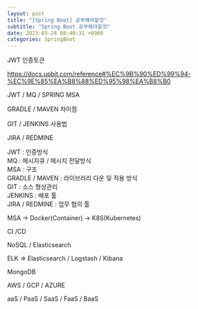 ```yaml
---  
layout: post  
title: "[Spring Boot] 공부해야할것"  
subtitle: "Spring Boot 공부해야할것"  
date: 2023-03-24 08:40:31 +0900  
categories: SpringBoot  
---  
```

JWT 인증토큰  
  
https://docs.upbit.com/reference#%EC%9B%90%ED%99%94-%EC%9E%85%EA%B8%88%ED%95%98%EA%B8%B0  
  
  
JWT / MQ / SPRING MSA  
  
  
GRADLE / MAVEN 차이점  
  
GIT / JENKINS 사용법  
  
  
JIRA / REDMINE  
  
JWT : 인증방식  
MQ : 메시지큐 / 메시지 전달방식  
MSA : 구조  
GRADLE / MAVEN : 라이브러리 다운 및 적용 방식  
GIT : 소스 형상관리  
JENKINS : 배포 툴  
JIRA / REDMINE : 업무 협의 툴  
  
MSA -> Docker(Container) -> K8S(Kubernetes)  
  
CI /CD  
  
NoSQL / Elasticsearch  
  
ELK => Elasticsearch / Logstash / Kibana  
  
MongoDB  
  
AWS / GCP / AZURE  
  
aaS / PaaS / SaaS / FaaS / BaaS                                                                                                                                                                                                                                                                                                                                                                                                                                                                                                                                            
